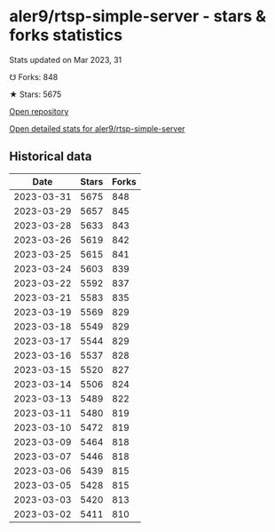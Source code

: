 # aler9/rtsp-simple-server - stars & forks statistics

Stats updated on Mar 2023, 31

☋ Forks: 848

★ Stars: 5675

[Open repository](https://github.com/aler9/rtsp-simple-server)

[Open detailed stats for aler9/rtsp-simple-server](https://reviewgithub.com/rep/aler9/rtsp-simple-server)

## Historical data
| Date | Stars | Forks |
|------|-------|-------|
| 2023-03-31 | 5675 | 848 | 
| 2023-03-29 | 5657 | 845 | 
| 2023-03-28 | 5633 | 843 | 
| 2023-03-26 | 5619 | 842 | 
| 2023-03-25 | 5615 | 841 | 
| 2023-03-24 | 5603 | 839 | 
| 2023-03-22 | 5592 | 837 | 
| 2023-03-21 | 5583 | 835 | 
| 2023-03-19 | 5569 | 829 | 
| 2023-03-18 | 5549 | 829 | 
| 2023-03-17 | 5544 | 829 | 
| 2023-03-16 | 5537 | 828 | 
| 2023-03-15 | 5520 | 827 | 
| 2023-03-14 | 5506 | 824 | 
| 2023-03-13 | 5489 | 822 | 
| 2023-03-11 | 5480 | 819 | 
| 2023-03-10 | 5472 | 819 | 
| 2023-03-09 | 5464 | 818 | 
| 2023-03-07 | 5446 | 818 | 
| 2023-03-06 | 5439 | 815 | 
| 2023-03-05 | 5428 | 815 | 
| 2023-03-03 | 5420 | 813 | 
| 2023-03-02 | 5411 | 810 | 

